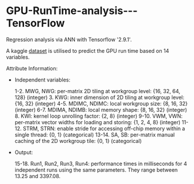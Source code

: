 # GPU-RunTime-analysis---TensorFlow
Regression analysis via ANN with Tensorflow '2.9.1'.

A kaggle [dataset](https://www.kaggle.com/code/miquel0/gpu-runtime-analysis) is utilised to predict the GPU run time based on 14 variables.

Attribute Information:
  - Independent variables:
  
    1-2. MWG, NWG: per-matrix 2D tiling at workgroup level: {16, 32, 64, 128} (integer)
    3. KWG: inner dimension of 2D tiling at workgroup level: {16, 32} (integer)
    4-5. MDIMC, NDIMC: local workgroup size: {8, 16, 32} (integer)
    6-7. MDIMA, NDIMB: local memory shape: {8, 16, 32} (integer)
    8. KWI: kernel loop unrolling factor: {2, 8} (integer)
    9-10. VWM, VWN: per-matrix vector widths for loading and storing: {1, 2, 4, 8} (integer)
    11-12. STRM, STRN: enable stride for accessing off-chip memory within a single thread: {0, 1} (categorical)
    13-14. SA, SB: per-matrix manual caching of the 2D workgroup tile: {0, 1} (categorical)

  - Output:
  
    15-18. Run1, Run2, Run3, Run4: performance times in milliseconds for 4 independent runs using the same parameters. They range between 13.25 and   3397.08.
 


